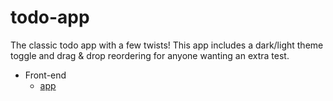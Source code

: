 # todo-app
The classic todo app with a few twists! This app includes a dark/light theme toggle and drag &amp; drop reordering for anyone wanting an extra test.

- Front-end 
    - [app](https://github.com/claudionhangapc/todo-app/tree/main/app) 
